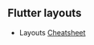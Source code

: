 ## Flutter layouts

* Layouts [Cheatsheet](https://medium.com/flutter-community/flutter-layout-cheat-sheet-5363348d037e)